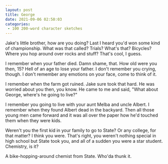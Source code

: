 ```yaml
---
layout: post
title: George
date: 2021-09-06 02:50:03
categories:
 - 100 200-word character sketches
---
```


Jake's little brother, how are you doing? Last I heard you'd won some kind of championship. What was that called? Trials? What's that? Bicycles? Where you hop around over rocks and stuff? That's cool, I guess.

I remember when your father died. Damn shame, that. How old were you then, 15? Hell of an age to lose your father. I don't remember you crying, though. I don't remember any emotions on your face, come to think of it.

I remember when the farm got ruined. Jake sure took that hard. He was worried about you then, you know. He came to me and said, "What about George, where's he going to live?"

I remember you going to live with your aunt Melba and uncle Albert. I remember when they found Albert dead in the backyard. Then all those young men came forward and it was all over the paper how he'd touched them when they were kids.

Weren't you the first kid in your family to go to State? Or any college, for that matter? I think you were. That's right, you weren't nothing special in high school but State took you, and all of a sudden you were a star student. Chemistry, is it?

A bike-hopping-around chemist from State. Who'da thunk it.
